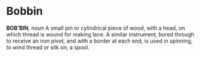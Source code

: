 # Bobbin

**BOB'BIN**, _noun_ A small pin or cylindrical piece of wood, with a head, on which thread is wound for making lace. A similar instrument, bored through to receive an iron pivot, and with a border at each end, is used in spinning, to wind thread or silk on; a spool.